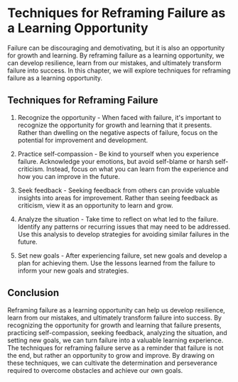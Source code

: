 Techniques for Reframing Failure as a Learning Opportunity
========================================================================================================

Failure can be discouraging and demotivating, but it is also an opportunity for growth and learning. By reframing failure as a learning opportunity, we can develop resilience, learn from our mistakes, and ultimately transform failure into success. In this chapter, we will explore techniques for reframing failure as a learning opportunity.

Techniques for Reframing Failure
--------------------------------

1. Recognize the opportunity - When faced with failure, it's important to recognize the opportunity for growth and learning that it presents. Rather than dwelling on the negative aspects of failure, focus on the potential for improvement and development.

2. Practice self-compassion - Be kind to yourself when you experience failure. Acknowledge your emotions, but avoid self-blame or harsh self-criticism. Instead, focus on what you can learn from the experience and how you can improve in the future.

3. Seek feedback - Seeking feedback from others can provide valuable insights into areas for improvement. Rather than seeing feedback as criticism, view it as an opportunity to learn and grow.

4. Analyze the situation - Take time to reflect on what led to the failure. Identify any patterns or recurring issues that may need to be addressed. Use this analysis to develop strategies for avoiding similar failures in the future.

5. Set new goals - After experiencing failure, set new goals and develop a plan for achieving them. Use the lessons learned from the failure to inform your new goals and strategies.

Conclusion
----------

Reframing failure as a learning opportunity can help us develop resilience, learn from our mistakes, and ultimately transform failure into success. By recognizing the opportunity for growth and learning that failure presents, practicing self-compassion, seeking feedback, analyzing the situation, and setting new goals, we can turn failure into a valuable learning experience. The techniques for reframing failure serve as a reminder that failure is not the end, but rather an opportunity to grow and improve. By drawing on these techniques, we can cultivate the determination and perseverance required to overcome obstacles and achieve our own goals.
